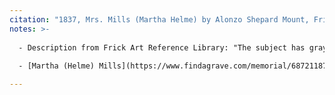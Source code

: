 ```yaml
---
citation: "1837, Mrs. Mills (Martha Helme) by Alonzo Shepard Mount, Frick Art Reference Library, CatalogID 991005805209707141, digitialcollections.frick.org."
notes: >-
  
  - Description from Frick Art Reference Library: "The subject has gray eyes and wears a white ruffled cap tied in a bow under the chin, black shawl with red and blue embroidered border. The spectacles are silver rimmed, the book brown with green edged leaved. The landscape in the left background is reddish brown at the top shading to the blue and yellow at the horizon with green and brown foliage. A dull green panel is in the right background and a crimson chair back at the right. The canvas has been rebacked."
  
  - [Martha (Helme) Mills](https://www.findagrave.com/memorial/68721187/martha-mills) (19 Feb 1761 to 23 Nov 1854).

---
```

